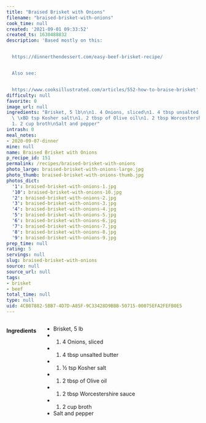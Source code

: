 ```yaml
---
title: "Braised Brisket with Onions"
filename: "braised-brisket-with-onions"
cook_time: null
created: '2021-09-01 09:33:52'
created_ts: 1630488832
description: 'Based mostly on this:


  https://dinnerthendessert.com/easy-beef-brisket-recipe/


  Also see:


  https://www.cooksillustrated.com/articles/552-how-to-braise-brisket'
difficulty: null
favorite: 0
image_url: null
ingredients: "Brisket, 5 lb\n\n1. 4 Onions, sliced\n1. 4 tbsp unsalted butter\n1.\
  \ \xBD tsp Kosher salt\n1. 2 tbsp of Olive oil\n1. 2 tbsp Worcestershire sauce\n\
  1. 2 cup broth\nSalt and pepper"
intrash: 0
meal_notes:
- 2020-09-07-dinner
mine: null
name: Braised Brisket with Onions
p_recipe_id: 151
permalink: /recipes/braised-brisket-with-onions
photo_large: braised-brisket-with-onions-large.jpg
photo_thumb: braised-brisket-with-onions-thumb.jpg
photos_dict:
  '1': braised-brisket-with-onions-1.jpg
  '10': braised-brisket-with-onions-10.jpg
  '2': braised-brisket-with-onions-2.jpg
  '3': braised-brisket-with-onions-3.jpg
  '4': braised-brisket-with-onions-4.jpg
  '5': braised-brisket-with-onions-5.jpg
  '6': braised-brisket-with-onions-6.jpg
  '7': braised-brisket-with-onions-7.jpg
  '8': braised-brisket-with-onions-8.jpg
  '9': braised-brisket-with-onions-9.jpg
prep_time: null
rating: 5
servings: null
slug: braised-brisket-with-onions
source: null
source_url: null
tags:
- brisket
- beef
total_time: null
type: null
uid: 4CB07882-5BB7-4D7D-A85F-9C33428D9BBB-50715-00075EFA2FEFB0E5
---
```

<div class="columns large-7 small-12" id="writeup">	</div><!-- #writeup -->
</div><!-- #row-one -->
<div class="row" id="row-two">	<div class="columns large-4 small-12" id="ingredients"><h4>Ingredients</h4><div class="box box-ingredients content"><ul>
<li>Brisket, 5 lb</li>
<li>
<ol>
<li>4 Onions, sliced</li>
</ol>
</li>
<li>
<ol>
<li>4 tbsp unsalted butter</li>
</ol>
</li>
<li>
<ol>
<li>½ tsp Kosher salt</li>
</ol>
</li>
<li>
<ol>
<li>2 tbsp of Olive oil</li>
</ol>
</li>
<li>
<ol>
<li>2 tbsp Worcestershire sauce</li>
</ol>
</li>
<li>
<ol>
<li>2 cup broth</li>
</ol>
</li>
<li>Salt and pepper</li>
</ul>
</div>	</div>	<div class="columns large-6 small-12" id="directions">	</div>
